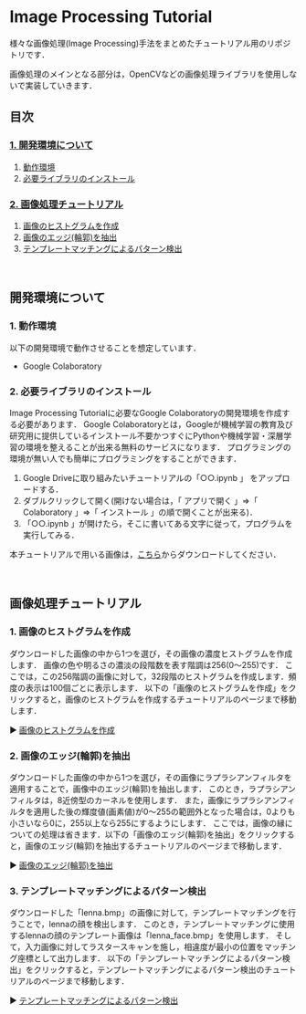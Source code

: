 # Image Processing Tutorial

様々な画像処理(Image Processing)手法をまとめたチュートリアル用のリポジトリです．

画像処理のメインとなる部分は，OpenCVなどの画像処理ライブラリを使用しないで実装していきます．

## **目次**

### [**1. 開発環境について**](#開発環境について)
1. [動作環境](#1-動作環境)
2. [必要ライブラリのインストール](#2-必要ライブラリのインストール)

### [**2. 画像処理チュートリアル**](#画像処理チュートリアル)
1. [画像のヒストグラムを作成](#1-画像のヒストグラムを作成)
2. [画像のエッジ(輪郭)を抽出](#2-画像のエッジ輪郭を抽出)
3. [テンプレートマッチングによるパターン検出](#3-テンプレートマッチングによるパターン検出)

<br>

## **開発環境について**

### 1. 動作環境

以下の開発環境で動作させることを想定しています．
- Google Colaboratory

### 2. 必要ライブラリのインストール

Image Processing Tutorialに必要なGoogle Colaboratoryの開発環境を作成する必要があります．
Google Colaboratoryとは，Googleが機械学習の教育及び研究用に提供しているインストール不要かつすぐにPythonや機械学習・深層学習の環境を整えることが出来る無料のサービスになります．
プログラミングの環境が無い人でも簡単にプログラミングをすることができます．

1. Google Driveに取り組みたいチュートリアルの「○○.ipynb 」 をアップロードする．
2. ダブルクリックして開く(開けない場合は，「 アプリで開く 」⇒「 Colaboratory 」⇒「 インストール 」の順で開くことが出来る)．
3. 「○○.ipynb 」が開けたら，そこに書いてある文字に従って，プログラムを実行してみる．

本チュートリアルで用いる画像は，<a href="https://github.com/Yuki-Ikeda0810/IP_Tutorial/tree/main/img" target="_blank">こちら</a>からダウンロードしてください．

<br>

## **画像処理チュートリアル**

### 1. 画像のヒストグラムを作成

ダウンロードした画像の中から1つを選び，その画像の濃度ヒストグラムを作成します．
画像の色や明るさの濃淡の段階数を表す階調は256(0～255)です．
ここでは，この256階調の画像に対して，32段階のヒストグラムを作成します．頻度の表示は100個ごとに表示します．
以下の「画像のヒストグラムを作成」をクリックすると，画像のヒストグラムを作成するチュートリアルのページまで移動します．

:arrow_forward: <a href="https://github.com/Yuki-Ikeda0810/IP_Tutorial/blob/main/colab/histogram.ipynb" target="_blank">画像のヒストグラムを作成</a>

### 2. 画像のエッジ(輪郭)を抽出

ダウンロードした画像の中から1つを選び，その画像にラプラシアンフィルタを適用することで，画像中のエッジ(輪郭)を抽出します．
このとき，ラプラシアンフィルタは，8近傍型のカーネルを使用します．
また，画像にラプラシアンフィルタを適用した後の輝度値(画素値)が0～255の範囲外となった場合は，0よりも小さいなら0に，255以上なら255にするようにします．
ここでは，画像の縁についての処理は省きます．以下の「画像のエッジ(輪郭)を抽出」をクリックすると，画像のエッジ(輪郭)を抽出するチュートリアルのページまで移動します．

:arrow_forward: <a href="https://github.com/Yuki-Ikeda0810/IP_Tutorial/blob/main/colab/edge_detection.ipynb" target="_blank">画像のエッジ(輪郭)を抽出</a>

### 3. テンプレートマッチングによるパターン検出

ダウンロードした「lenna.bmp」の画像に対して，テンプレートマッチングを行うことで，lennaの顔を検出します．
このとき，テンプレートマッチングに使用するlennaの顔のテンプレート画像は「lenna_face.bmp」を使用します．
そして，入力画像に対してラスタースキャンを施し，相違度が最小の位置をマッチング座標として出力します．
以下の「テンプレートマッチングによるパターン検出」をクリックすると，テンプレートマッチングによるパターン検出のチュートリアルのページまで移動します．

:arrow_forward: <a href="https://github.com/Yuki-Ikeda0810/IP_Tutorial/blob/main/colab/template_matching.ipynb" target="_blank">テンプレートマッチングによるパターン検出</a>
